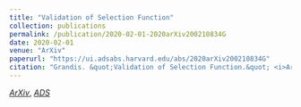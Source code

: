 ```yaml
---
title: "Validation of Selection Function"
collection: publications
permalink: /publication/2020-02-01-2020arXiv200210834G
date: 2020-02-01
venue: "ArXiv"
paperurl: "https://ui.adsabs.harvard.edu/abs/2020arXiv200210834G"
citation: "Grandis. &quot;Validation of Selection Function.&quot; <i>ArXiv</i>, :, Feb 2020"
---
```


[*ArXiv*](https://arxiv.org/abs/2002.10834), [*ADS*](https://ui.adsabs.harvard.edu/abs/2020arXiv200210834G)
